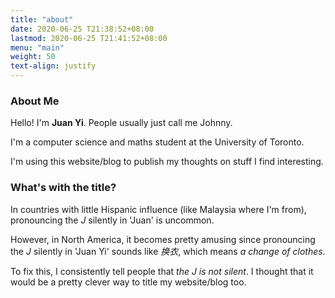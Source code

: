 ```yaml
---
title: "about"
date: 2020-06-25 T21:38:52+08:00
lastmod: 2020-06-25 T21:41:52+08:00
menu: "main"
weight: 50
text-align: justify
---
```

### **About Me**

Hello! I'm **Juan Yi**. People usually just call 
me Johnny.

I'm a computer science and maths student at the University of Toronto.

I'm using this website/blog to publish my thoughts on stuff I find interesting.


### **What\'s with the title?**   
In countries with little Hispanic influence (like Malaysia where I'm from), 
pronouncing the *J* silently in 'Juan' is uncommon. 

However, in North America, it becomes pretty amusing since pronouncing the *J* 
silently in 'Juan Yi' sounds like *换衣*, which means *a change of clothes*.

To fix this, I consistently tell people that *the J is not silent*. I 
thought that it would be a pretty clever way to title my website/blog too.

